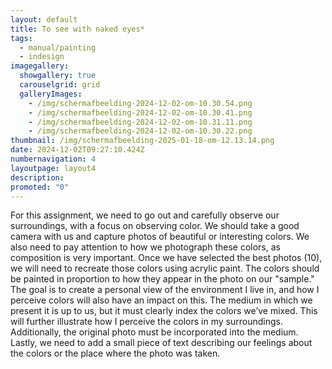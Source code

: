```yaml
---
layout: default
title: To see with naked eyes*
tags:
  - manual/painting
  - indesign
imagegallery:
  showgallery: true
  carouselgrid: grid
  galleryImages:
    - /img/scherm­afbeelding-2024-12-02-om-10.30.54.png
    - /img/scherm­afbeelding-2024-12-02-om-10.30.41.png
    - /img/scherm­afbeelding-2024-12-02-om-10.31.11.png
    - /img/scherm­afbeelding-2024-12-02-om-10.30.22.png
thumbnail: /img/scherm­afbeelding-2025-01-18-om-12.13.14.png
date: 2024-12-02T09:27:10.424Z
numbernavigation: 4
layoutpage: layout4
description: 
promoted: "0"
---
```

For this assignment, we need to go out and carefully observe our
  surroundings, with a focus on observing color. We should take a good camera with us and capture photos of beautiful or interesting colors. We also need to pay attention to how we photograph these colors, as composition is very important. Once we have selected the best photos (10), we will need to recreate those colors using acrylic paint. The colors should be painted in proportion to how they appear in the photo on our "sample." The goal is to create a personal view of the environment I live in, and how I perceive colors will also have an impact on this. The medium in which we present it is up to us, but it must clearly index the colors we’ve mixed. This will further illustrate how I perceive the colors in my surroundings. Additionally, the original photo must be incorporated into the medium. Lastly, we need to add a small piece of text describing our feelings about the colors or the place where the photo was taken.